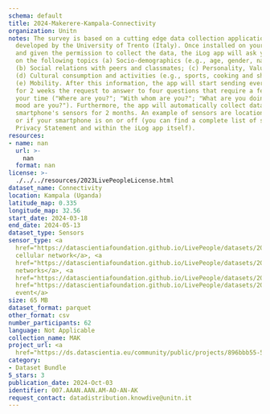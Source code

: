 ```yaml
---
schema: default
title: 2024-Makerere-Kampala-Connectivity
organization: Unitn
notes: The survey is based on a cutting edge data collection application called iLog1,
  developed by the University of Trento (Italy). Once installed on your smartphone
  and given the permission to collect the data, the iLog app will ask you information
  on the following topics (a) Socio-demographics (e.g., age, gender, nationality);
  (b) Social relations with peers and classmates; (c) Personality, Values and Competences;
  (d) Cultural consumption and activities (e.g., sports, cooking and shopping habits);
  (e) Mobility. After this information, the app will start sending every 30 minutes
  for 2 weeks the request to answer to four questions that require a few seconds of
  your time ("Where are you?"; "With whom are you?"; "What are you doing?"; and "What
  mood are you?"). Furthermore, the app will automatically collect data from your
  smartphone's sensors for 2 months. An example of sensors are location, bluetooth
  or if your smartphone is on or off (you can find a complete list of sensors in the
  Privacy Statement and within the iLog app itself).
resources:
- name: nan
  url: >-
    nan
  format: nan
license: >-
  ./../../resources/2023LivePeopleLicense.html
dataset_name: Connectivity
location: Kampala (Uganda)
latitude_map: 0.335
longitude_map: 32.56
start_date: 2024-03-18
end_date: 2024-05-13
dataset_type: Sensors
sensor_type: <a 
  href="https://datascientiafoundation.github.io/LivePeople/datasets/2024-MAK-Kampala-Cellular%20Network/">
  cellular network</a>, <a 
  href="https://datascientiafoundation.github.io/LivePeople/datasets/2024-MAK-Kampala-Wifi%20Networks%20Event/">wifi
  networks</a>, <a 
  href="https://datascientiafoundation.github.io/LivePeople/datasets/2024-MAK-Kampala-Wifi%20Event/">wifi</a>,  <a
  href="https://datascientiafoundation.github.io/LivePeople/datasets/2024-MAK-Kampala-Bluetooth%20Event/">bluetooth
  event</a>
size: 65 MB
dataset_format: parquet
other_format: csv
number_participants: 62
language: Not Applicable
collection_name: MAK
project_url: <a 
  href="https://ds.datascientia.eu/community/public/projects/896bbb55-5ee2-4653-9b43-69cc88633ec9">https://ds.datascientia.eu/community/public/projects/896bbb55-5ee2-4653-9b43-69cc88633ec9</a>
category:
- Dataset Bundle
5_stars: 3
publication_date: 2024-Oct-03
identifier: 007.AAAN.AAN.AM-AO-AN-AK
request_contact: datadistribution.knowdive@unitn.it
---
```

